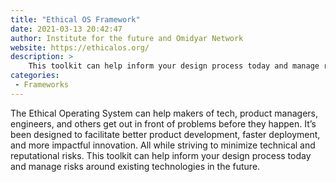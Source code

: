 ```yaml
---
title: "Ethical OS Framework"
date: 2021-03-13 20:42:47
author: Institute for the future and Omidyar Network
website: https://ethicalos.org/
description: >
    This toolkit can help inform your design process today and manage risks around existing technologies in the future.
categories:
 - Frameworks
---
```


The Ethical Operating System can help makers of tech, product managers, engineers, and others get out in front of problems before they happen. It’s been designed to facilitate better product development, faster deployment, and more impactful innovation. All while striving to minimize technical and reputational risks. This toolkit can help inform your design process today and manage risks around existing technologies in the future.
